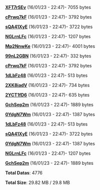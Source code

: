 [**XFT7rSEv**](/data/XFT7rSEv.txt) (16/01/23 - 22:47)- 7055 bytes

[**cPrwq7kF**](/data/cPrwq7kF.txt) (16/01/23 - 22:47)- 3792 bytes

[**sQA41XyE**](/data/sQA41XyE.txt) (16/01/23 - 22:47)- 3722 bytes

[**NGLrnLFc**](/data/NGLrnLFc.txt) (16/01/23 - 22:47)- 1207 bytes

[**Mp2NnwKe**](/data/Mp2NnwKe.txt) (16/01/23 - 22:47)- 4001 bytes

[**99nL2GBN**](/data/99nL2GBN.txt) (16/01/23 - 22:47)- 332 bytes

[**cPrwq7kF**](/data/cPrwq7kF.txt) (16/01/23 - 22:47)- 3792 bytes

[**1dLbFz48**](/data/1dLbFz48.txt) (16/01/23 - 22:47)- 513 bytes

[**2XK8iadV**](/data/2XK8iadV.txt) (16/01/23 - 22:47)- 734 bytes

[**2YCT1fD6**](/data/2YCT1fD6.txt) (16/01/23 - 22:47)- 635 bytes

[**GchSep2m**](/data/GchSep2m.txt) (16/01/23 - 22:47)- 1889 bytes

[**0YdgN7Wm**](/data/0YdgN7Wm.txt) (16/01/23 - 22:47)- 1387 bytes

[**1dLbFz48**](/data/1dLbFz48.txt) (16/01/23 - 22:47)- 513 bytes

[**sQA41XyE**](/data/sQA41XyE.txt) (16/01/23 - 22:47)- 3722 bytes

[**0YdgN7Wm**](/data/0YdgN7Wm.txt) (16/01/23 - 22:47)- 1387 bytes

[**NGLrnLFc**](/data/NGLrnLFc.txt) (16/01/23 - 22:47)- 1207 bytes

[**GchSep2m**](/data/GchSep2m.txt) (16/01/23 - 22:47)- 1889 bytes

**Total Datas**: 4776

**Total Size**: 29.82 MB / 29.8 MB